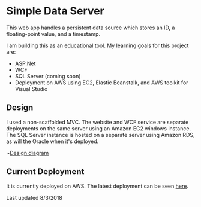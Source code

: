 # Simple Data Server

This web app handles a persistent data source which stores an ID, a floating-point value, and a timestamp. 

I am building this as an educational tool. My learning goals for this project are:
 - ASP.Net
 - WCF
 - SQL Server (coming soon)
 - Deployment on AWS using EC2, Elastic Beanstalk, and AWS toolkit for Visual Studio

## Design
I used a non-scaffolded MVC. The website and WCF service are separate deployments on the same server using an Amazon EC2 windows instance. The SQL Server instance is hosted on a separate server using Amazon RDS, as will the Oracle when it's deployed.

~[Design diagram](https://i.imgur.com/QHEfSOq.png)


## Current Deployment
It is currently deployed on AWS. The latest deployment can be seen [here](http://rgftestdeploy.us-east-2.elasticbeanstalk.com/). 


Last updated 8/3/2018
